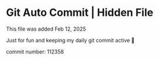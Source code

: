 # Git Auto Commit | Hidden File

This file was added Feb 12, 2025

Just for fun and keeping my daily git commit active 🤪

commit number: 112358
